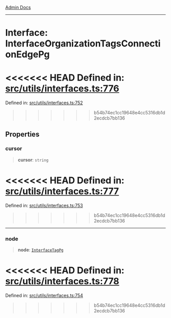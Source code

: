 [Admin Docs](/)

***

# Interface: InterfaceOrganizationTagsConnectionEdgePg

<<<<<<< HEAD
Defined in: [src/utils/interfaces.ts:776](https://github.com/PalisadoesFoundation/talawa-admin/blob/main/src/utils/interfaces.ts#L776)
=======
Defined in: [src/utils/interfaces.ts:752](https://github.com/PalisadoesFoundation/talawa-admin/blob/main/src/utils/interfaces.ts#L752)
>>>>>>> b54b74ec1cc19648e4cc5316db1d2ecdcb7bb136

## Properties

### cursor

> **cursor**: `string`

<<<<<<< HEAD
Defined in: [src/utils/interfaces.ts:777](https://github.com/PalisadoesFoundation/talawa-admin/blob/main/src/utils/interfaces.ts#L777)
=======
Defined in: [src/utils/interfaces.ts:753](https://github.com/PalisadoesFoundation/talawa-admin/blob/main/src/utils/interfaces.ts#L753)
>>>>>>> b54b74ec1cc19648e4cc5316db1d2ecdcb7bb136

***

### node

> **node**: [`InterfaceTagPg`](InterfaceTagPg.md)

<<<<<<< HEAD
Defined in: [src/utils/interfaces.ts:778](https://github.com/PalisadoesFoundation/talawa-admin/blob/main/src/utils/interfaces.ts#L778)
=======
Defined in: [src/utils/interfaces.ts:754](https://github.com/PalisadoesFoundation/talawa-admin/blob/main/src/utils/interfaces.ts#L754)
>>>>>>> b54b74ec1cc19648e4cc5316db1d2ecdcb7bb136
